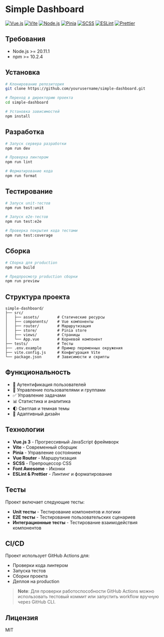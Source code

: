 # Simple Dashboard

[![Vue.js](https://img.shields.io/badge/Vue.js-3.4.15-4FC08D?style=flat-square&logo=vue.js&logoColor=white)](https://vuejs.org/)
[![Vite](https://img.shields.io/badge/Vite-5.1.4-646CFF?style=flat-square&logo=vite&logoColor=white)](https://vitejs.dev/)
[![Node.js](https://img.shields.io/badge/Node.js-20.11.1-339933?style=flat-square&logo=node.js&logoColor=white)](https://nodejs.org/)
[![Pinia](https://img.shields.io/badge/Pinia-2.1.7-yellow?style=flat-square&logo=vue.js&logoColor=white)](https://pinia.vuejs.org/)
[![SCSS](https://img.shields.io/badge/SCSS-1.71.1-CC6699?style=flat-square&logo=sass&logoColor=white)](https://sass-lang.com/)
[![ESLint](https://img.shields.io/badge/ESLint-8.56.0-4B32C3?style=flat-square&logo=eslint&logoColor=white)](https://eslint.org/)
[![Prettier](https://img.shields.io/badge/Prettier-3.2.5-F7B93E?style=flat-square&logo=prettier&logoColor=white)](https://prettier.io/)

## Требования

- Node.js >= 20.11.1
- npm >= 10.2.4

## Установка

```bash
# Клонирование репозитория
git clone https://github.com/yourusername/simple-dashboard.git

# Переход в директорию проекта
cd simple-dashboard

# Установка зависимостей
npm install
```

## Разработка

```bash
# Запуск сервера разработки
npm run dev

# Проверка линтером
npm run lint

# Форматирование кода
npm run format
```

## Тестирование

```bash
# Запуск unit-тестов
npm run test:unit

# Запуск e2e-тестов
npm run test:e2e

# Проверка покрытия кода тестами
npm run test:coverage
```

## Сборка

```bash
# Сборка для production
npm run build

# Предпросмотр production сборки
npm run preview
```

## Структура проекта

```
simple-dashboard/
├── src/
│   ├── assets/        # Статические ресурсы
│   ├── components/    # Vue компоненты
│   ├── router/        # Маршрутизация
│   ├── store/         # Pinia store
│   ├── views/         # Страницы
│   └── App.vue        # Корневой компонент
├── tests/             # Тесты
├── .env.example       # Пример переменных окружения
├── vite.config.js     # Конфигурация Vite
└── package.json       # Зависимости и скрипты
```

## Функциональность

- 🔐 Аутентификация пользователей
- 👥 Управление пользователями и группами
- ✅ Управление задачами
- 📊 Статистика и аналитика
- 🌓 Светлая и темная темы
- 📱 Адаптивный дизайн

## Технологии

- **Vue.js 3** - Прогрессивный JavaScript фреймворк
- **Vite** - Современный сборщик
- **Pinia** - Управление состоянием
- **Vue Router** - Маршрутизация
- **SCSS** - Препроцессор CSS
- **Font Awesome** - Иконки
- **ESLint & Prettier** - Линтинг и форматирование

## Тесты

Проект включает следующие тесты:

- **Unit тесты** - Тестирование компонентов и логики
- **E2E тесты** - Тестирование пользовательских сценариев
- **Интеграционные тесты** - Тестирование взаимодействия компонентов

## CI/CD

Проект использует GitHub Actions для:

- Проверки кода линтером
- Запуска тестов
- Сборки проекта
- Деплоя на production

> **Note**: Для проверки работоспособности GitHub Actions можно использовать тестовый коммит или запустить workflow вручную через GitHub CLI.

## Лицензия

MIT
